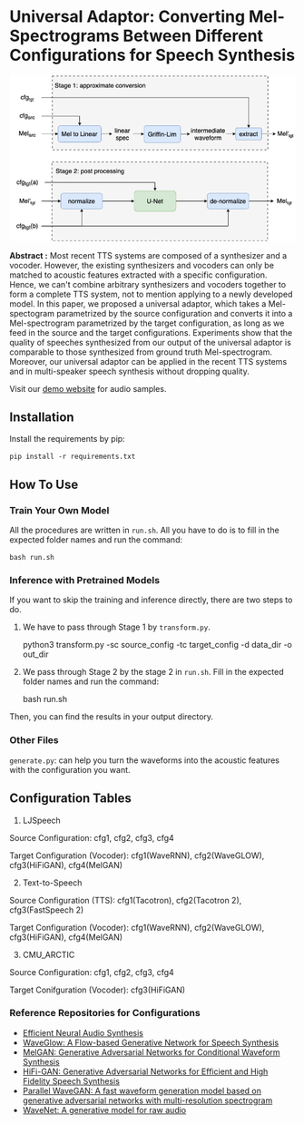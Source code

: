 # Universal Adaptor: Converting Mel-Spectrograms Between Different Configurations for Speech Synthesis

![model structure](./figures/pipeline-github.png)

**Abstract :**
Most recent TTS systems are composed of a synthesizer and a vocoder. However, the existing synthesizers and vocoders can only be matched to acoustic features extracted with a specific configuration. Hence, we can't combine arbitrary synthesizers and vocoders together to form a complete TTS system, not to mention applying to a newly developed model. In this paper, we proposed a universal adaptor, which takes a Mel-spectogram parametrized by the source configuration and converts it into a Mel-spectrogram parametrized by the target configuration, as long as we feed in the source and the target configurations. Experiments show that the quality of speeches synthesized from our output of the universal adaptor is comparable to those synthesized from ground truth Mel-spectrogram. Moreover, our universal adaptor can be applied in the recent TTS systems and in multi-speaker speech synthesis without dropping quality.

Visit our [demo website](https://bogihsu.github.io/Universal-Adaptor/demo/demo.html) for audio samples.

## Installation

Install the requirements by pip:

    pip install -r requirements.txt

## How To Use

### Train Your Own Model

All the procedures are written in `run.sh`. All you have to do is to fill in the expected folder names and run the command:

    bash run.sh

### Inference with Pretrained Models

If you want to skip the training and inference directly, there are two steps to do.

1. We have to pass through Stage 1 by `transform.py`.

    python3 transform.py -sc source_config -tc target_config -d data_dir -o out_dir

2. We pass through Stage 2 by the stage 2 in `run.sh`. Fill in the expected folder names and run the command:

    bash run.sh

Then, you can find the results in your output directory.

### Other Files

`generate.py`: can help you turn the waveforms into the acoustic features with the configuration you want.

## Configuration Tables

1. LJSpeech

Source Configuration: cfg1, cfg2, cfg3, cfg4

Target Configuration (Vocoder): cfg1(WaveRNN), cfg2(WaveGLOW), cfg3(HiFiGAN), cfg4(MelGAN)

2. Text-to-Speech

Source Configuration (TTS): cfg1(Tacotron), cfg2(Tacotron 2), cfg3(FastSpeech 2)

Target Configuration (Vocoder): cfg1(WaveRNN), cfg2(WaveGLOW), cfg3(HiFiGAN), cfg4(MelGAN)

3. CMU_ARCTIC

Source Configuration: cfg1, cfg2, cfg3, cfg4

Target Conifguration (Vocoder): cfg3(HiFiGAN)

### Reference Repositories for Configurations

* [Efficient Neural Audio Synthesis](https://github.com/fatchord/WaveRNN)
* [WaveGlow: A Flow-based Generative Network for Speech Synthesis](https://github.com/NVIDIA/waveglow)
* [MelGAN: Generative Adversarial Networks for Conditional Waveform Synthesis](https://github.com/descriptinc/melgan-neurips)
* [HiFi-GAN: Generative Adversarial Networks for Efficient and High Fidelity Speech Synthesis](https://github.com/jik876/hifi-gan)
* [Parallel WaveGAN: A fast waveform generation model based on generative adversarial networks with multi-resolution spectrogram](https://github.com/kan-bayashi/ParallelWaveGAN)
* [WaveNet: A generative model for raw audio](https://github.com/r9y9/wavenet_vocoder)

